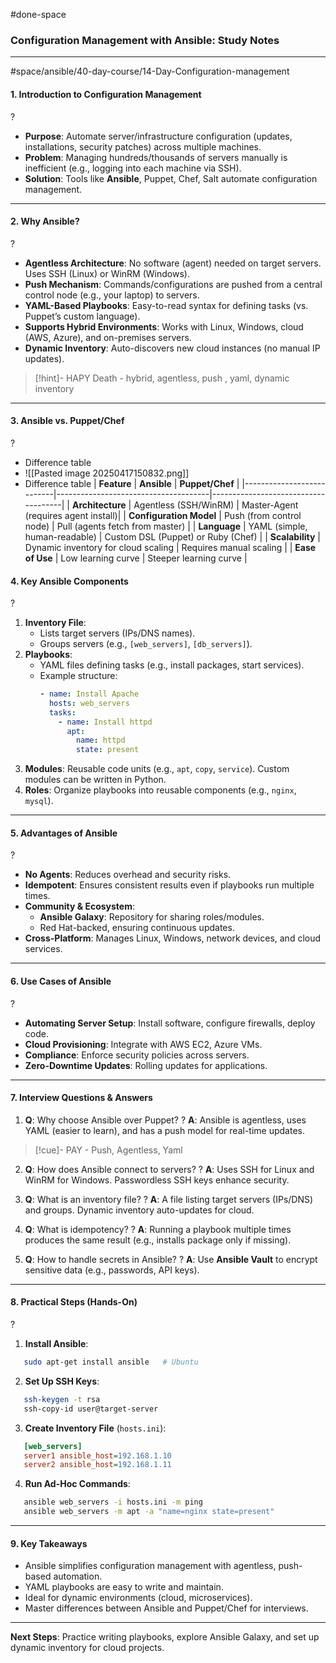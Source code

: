

#done-space


### **Configuration Management with Ansible: Study Notes**

---
#space/ansible/40-day-course/14-Day-Configuration-management

#### **1. Introduction to Configuration Management**
?
- **Purpose**: Automate server/infrastructure configuration (updates, installations, security patches) across multiple machines.
- **Problem**: Managing hundreds/thousands of servers manually is inefficient (e.g., logging into each machine via SSH).
- **Solution**: Tools like **Ansible**, Puppet, Chef, Salt automate configuration management.
<!--SR:!2025-05-10,10,250-->

---

#### **2. Why Ansible?**
?
- **Agentless Architecture**: No software (agent) needed on target servers. Uses SSH (Linux) or WinRM (Windows).
- **Push Mechanism**: Commands/configurations are pushed from a central control node (e.g., your laptop) to servers.
- **YAML-Based Playbooks**: Easy-to-read syntax for defining tasks (vs. Puppet’s custom language).
- **Supports Hybrid Environments**: Works with Linux, Windows, cloud (AWS, Azure), and on-premises servers.
- **Dynamic Inventory**: Auto-discovers new cloud instances (no manual IP updates).
>[!hint]- HAPY Death - hybrid, agentless, push , yaml, dynamic inventory
<!--SR:!2025-05-05,2,190-->

---

#### **3. Ansible vs. Puppet/Chef**
?
- Difference table
-  ![[Pasted image 20250417150832.png]]
- Difference table
| **Feature**               | **Ansible**                          | **Puppet/Chef**                     |
|---------------------------|--------------------------------------|-------------------------------------|
| **Architecture**           | Agentless (SSH/WinRM)                | Master-Agent (requires agent install)|
| **Configuration Model**    | Push (from control node)             | Pull (agents fetch from master)     |
| **Language**               | YAML (simple, human-readable)        | Custom DSL (Puppet) or Ruby (Chef)  |
| **Scalability**            | Dynamic inventory for cloud scaling  | Requires manual scaling             |
| **Ease of Use**            | Low learning curve                   | Steeper learning curve              |
<!--SR:!2025-05-04,2,170-->







#### **4. Key Ansible Components**
?
1. **Inventory File**:
   - Lists target servers (IPs/DNS names).
   - Groups servers (e.g., `[web_servers]`, `[db_servers]`).
2. **Playbooks**:
   - YAML files defining tasks (e.g., install packages, start services).
   - Example structure:
     ```yaml
     - name: Install Apache
       hosts: web_servers
       tasks:
         - name: Install httpd
           apt:
             name: httpd
             state: present
     ```
3. **Modules**: Reusable code units (e.g., `apt`, `copy`, `service`). Custom modules can be written in Python.
4. **Roles**: Organize playbooks into reusable components (e.g., `nginx`, `mysql`).
---
<!--SR:!2025-05-04,4,270-->



#### **5. Advantages of Ansible**
?
- **No Agents**: Reduces overhead and security risks.
- **Idempotent**: Ensures consistent results even if playbooks run multiple times.
- **Community & Ecosystem**:
  - **Ansible Galaxy**: Repository for sharing roles/modules.
  - Red Hat-backed, ensuring continuous updates.
- **Cross-Platform**: Manages Linux, Windows, network devices, and cloud services.
---
<!--SR:!2025-05-05,3,210-->

#### **6. Use Cases of Ansible**
?
- **Automating Server Setup**: Install software, configure firewalls, deploy code.
- **Cloud Provisioning**: Integrate with AWS EC2, Azure VMs.
- **Compliance**: Enforce security policies across servers.
- **Zero-Downtime Updates**: Rolling updates for applications.
---
<!--SR:!2025-05-04,1,150-->

#### **7. Interview Questions & Answers**



1. **Q**: Why choose Ansible over Puppet?
?
   **A**: Ansible is agentless, uses YAML (easier to learn), and has a push model for real-time updates.
>[!cue]- PAY - Push, Agentless, Yaml
<!--SR:!2025-05-04,1,150-->

2. **Q**: How does Ansible connect to servers?
?
   **A**: Uses SSH for Linux and WinRM for Windows. Passwordless SSH keys enhance security.
<!--SR:!2025-05-05,3,210-->

3. **Q**: What is an inventory file?
?
   **A**: A file listing target servers (IPs/DNS) and groups. Dynamic inventory auto-updates for cloud.
<!--SR:!2025-06-10,38,290-->

4. **Q**: What is idempotency?
?
   **A**: Running a playbook multiple times produces the same result (e.g., installs package only if missing).
<!--SR:!2025-05-04,2,170-->

5. **Q**: How to handle secrets in Ansible?
?
   **A**: Use **Ansible Vault** to encrypt sensitive data (e.g., passwords, API keys).
<!--SR:!2025-05-07,7,250-->

---

#### **8. Practical Steps (Hands-On)**
?
1. **Install Ansible**:
```bash
   sudo apt-get install ansible   # Ubuntu
```
2. **Set Up SSH Keys**:
```bash
   ssh-keygen -t rsa
   ssh-copy-id user@target-server
```
3. **Create Inventory File** (`hosts.ini`):
```ini
   [web_servers]
   server1 ansible_host=192.168.1.10
   server2 ansible_host=192.168.1.11
```
4. **Run Ad-Hoc Commands**:
```bash
   ansible web_servers -i hosts.ini -m ping
   ansible web_servers -m apt -a "name=nginx state=present"
```
---
<!--SR:!2025-05-05,2,190-->

#### **9. Key Takeaways**
- Ansible simplifies configuration management with agentless, push-based automation.
- YAML playbooks are easy to write and maintain.
- Ideal for dynamic environments (cloud, microservices).
- Master differences between Ansible and Puppet/Chef for interviews.

---

**Next Steps**: Practice writing playbooks, explore Ansible Galaxy, and set up dynamic inventory for cloud projects.